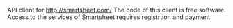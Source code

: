 API client for http://smartsheet.com/
The code of this client is free software.
Access to the services of Smartsheet requires registrtion and payment.

